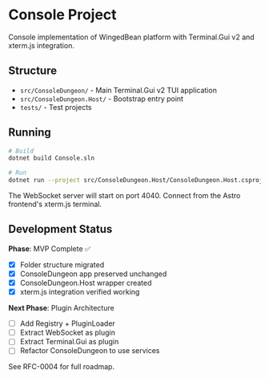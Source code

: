 # Console Project

Console implementation of WingedBean platform with Terminal.Gui v2 and xterm.js integration.

## Structure

- `src/ConsoleDungeon/` - Main Terminal.Gui v2 TUI application
- `src/ConsoleDungeon.Host/` - Bootstrap entry point
- `tests/` - Test projects

## Running

```bash
# Build
dotnet build Console.sln

# Run
dotnet run --project src/ConsoleDungeon.Host/ConsoleDungeon.Host.csproj
```

The WebSocket server will start on port 4040. Connect from the Astro frontend's xterm.js terminal.

## Development Status

**Phase**: MVP Complete ✅
- [x] Folder structure migrated
- [x] ConsoleDungeon app preserved unchanged
- [x] ConsoleDungeon.Host wrapper created
- [x] xterm.js integration verified working

**Next Phase**: Plugin Architecture
- [ ] Add Registry + PluginLoader
- [ ] Extract WebSocket as plugin
- [ ] Extract Terminal.Gui as plugin
- [ ] Refactor ConsoleDungeon to use services

See RFC-0004 for full roadmap.
